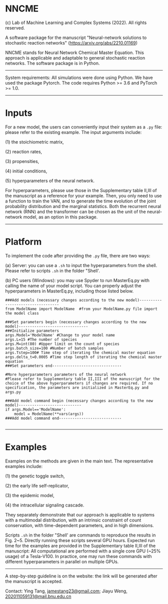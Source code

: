 # NNCME
(c) Lab of Machine Learning and Complex Systems (2022).
All rights reserved. 

A software package for the manuscript "Neural-network solutions to stochastic reaction networks" (https://arxiv.org/abs/2210.01169)

NNCME stands for Neural Network Chemical Master Equation. This approach is applicable and adaptable to general stochastic reaction networks. The software package is in Python. 


--------------------------------------------------------------------------------------------------------------------------------------------

System requirements: 
All simulations were done using Python.
We have used the package Pytorch. The code requires Python >= 3.6 and PyTorch >= 1.0.

--------------------------------------------------------------------------------------------------------------------------------------------

# Inputs

For a new model, the users can conveniently input their system as a `.py` file: please refer to the existing example. The input arguments include:

(1) the stoichiometric matrix, 

(2) reaction rates, 

(3) propensities,

(4) initial conditions, 

(5) hyperparameters of the neural network.

For hyperparameters, please use those in the Supplementary table II,III of the manuscript as a reference for your example. Then, you only need to use a function to train the VAN, and to generate the time evolution of the joint probability distribution and the marginal statistics. Both the recurrent neural network (RNN) and the transformer can be chosen as the unit of the neural-network model, as an option in this package.

--------------------------------------------------------------------------------------------------------------------------------------------

# Platform

To implement the code after providing the `.py` file, there are two ways:

(a) Server: you can use a `.sh` to input the hyperparameters from the shell. Please refer to scripts `.sh` in the folder "Shell'.

(b) PC users (Windows): you may use Spyder to run MasterEq.py with calling the name of your model script. You can properly adjust the hyperparameters in MasterEq.py, including those listed below.

```
###Add models (necessary changes according to the new model)----------------------------------
from ModelName import ModelName  #from your ModelName.py file import the model class

###Set parameters begin (necessary changes according to the new model)-------------------------------
###Initialize parameters
args.Model='ModelName' #Change to your model name
args.L=15 #The number of species
args.M=int(80) #Upper limit on the count of species
args.batch_size=100 #Number of batch samples
args.Tstep=100# Time step of iterating the chemical master equation
args.delta_t=0.0005 #Time step length of iterating the chemical master equation
###Set parameters end-------------------------------

#More hyperparameters parameters of the neural network
#Please refer to Supplementary table II,III of the manuscript for the choice of the above hyperparameters if changes are required. If no specification, the parameters are initialized in MasterEq.py and args.py

###Add model command begin (necessary changes according to the new model)----------------------------
if args.Model=='ModelName':
    model = ModelName(**vars(args))   
###Add model command end----------------------------


```
--------------------------------------------------------------------------------------------------------------------------------------------

# Examples

Examples on the methods are given in the main text. The representative examples include:  

(1) the genetic toggle switch, 

(2) the early life self-replicator, 

(3) the epidemic model, 

(4) the intracellular signaling cascade. 

They separately demonstrate that our approach is applicable to systems with a multimodal distribution, with an intrinsic constraint of count conservation, with time-dependent parameters, and in high dimensions.

Scripts `.sh` in the folder "Shell' are commands to reproduce the results in Fig. 2~5. Directly running these scripts several GPU hours. Expected run time for the examples are provided in the Supplementary table II,III of the manuscript: All computational are performed with a single core GPU (~25% usage) of a Tesla-V100. In practice, one may run these commands with different hyperparameters in parallel on multiple GPUs.

--------------------------------------------------------------------------------------------------------------------------------------------


A step-by-step guideline is on the website: the link will be generated after the manuscript is accepted. 

Contact: Ying Tang, jamestang23@gmail.com; Jiayu Weng, 202011059131@mail.bnu.edu.cn

